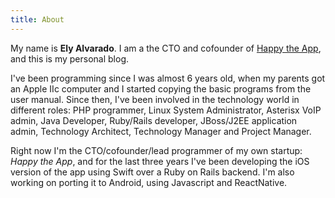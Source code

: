 ```yaml
---
title: About
---
```


My name is **Ely Alvarado**. I am a the CTO and cofounder of [Happy the App](https://happythemovement.com), and this is my personal blog.

I've been programming since I was almost 6 years old, when my parents got an Apple IIc computer and I started copying the basic programs from the user manual. Since then, I've been involved in the technology world in different roles: PHP programmer, Linux System Administrator, Asterisx VoIP admin, Java Developer, Ruby/Rails developer, JBoss/J2EE application admin, Technology Architect, Technology Manager and Project Manager.

Right now I'm the CTO/cofounder/lead programmer of my own startup: *Happy the App*, and for the last three years I've been developing the iOS version of the app using Swift over a Ruby on Rails backend. I'm also working on porting it to Android, using Javascript and ReactNative.
